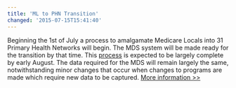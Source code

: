 ```yaml
---
title: 'ML to PHN Transition'
changed: '2015-07-15T15:41:40'
---
```



<p>Beginning the 1st of July a process to amalgamate Medicare Locals into 31 Primary Health Networks will begin. The MDS system will be made ready for the transition by that time. This <a href="../../user-documentation/transition-of-mls-to-phns/index.html">process</a> is expected to be largely complete by early August. The data required for the MDS will remain largely the same, notwithstanding minor changes that occur when changes to programs are made which require new data to be captured. <a href="../../user-documentation/transition-of-mls-to-phns/index.html">More information &gt;&gt;</a></p>    
